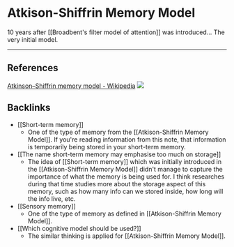 # Atkison-Shiffrin Memory Model
10 years after [[Broadbent's filter model of attention]] was introduced... The very initial model.

- - -
## References
[Atkinson–Shiffrin memory model - Wikipedia](https://en.wikipedia.org/wiki/Atkinson%E2%80%93Shiffrin_memory_model)
![](Multistore_model.png)

## Backlinks
* [[Short-term memory]]
	* One of the type of memory from the [[Atkison-Shiffrin Memory Model]]. If you're reading information from this note, that information is temporarily being stored in your short-term memory.
* [[The name short-term memory may emphasise too much on storage]]
	* The idea of [[Short-term memory]] which was initially introduced in the [[Atkison-Shiffrin Memory Model]] didn't manage to capture the importance of what the memory is being used for. I think researches during that time studies more about the storage aspect of this memory, such as how many info can we stored inside, how long will the info live, etc.
* [[Sensory memory]]
	* One of the type of memory as defined in [[Atkison-Shiffrin Memory Model]].
* [[Which cognitive model should be used?]]
	* The similar thinking is applied for [[Atkison-Shiffrin Memory Model]].

<!-- #evergreen -->

<!-- {BearID:B8CB72D8-E84E-4EA2-BCD0-2A5A1FC37528-652-000002942ACFB0EA} -->
